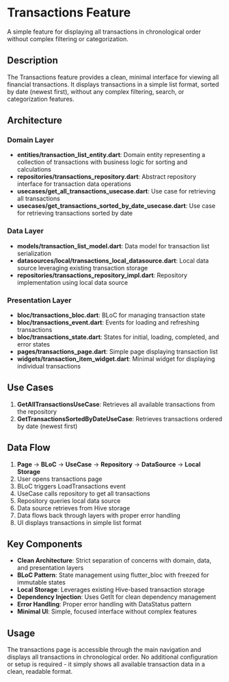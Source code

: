 # Transactions Feature

A simple feature for displaying all transactions in chronological order without complex filtering or categorization.

## Description

The Transactions feature provides a clean, minimal interface for viewing all financial transactions. It displays transactions in a simple list format, sorted by date (newest first), without any complex filtering, search, or categorization features.

## Architecture

### Domain Layer
- **entities/transaction_list_entity.dart**: Domain entity representing a collection of transactions with business logic for sorting and calculations
- **repositories/transactions_repository.dart**: Abstract repository interface for transaction data operations
- **usecases/get_all_transactions_usecase.dart**: Use case for retrieving all transactions
- **usecases/get_transactions_sorted_by_date_usecase.dart**: Use case for retrieving transactions sorted by date

### Data Layer
- **models/transaction_list_model.dart**: Data model for transaction list serialization
- **datasources/local/transactions_local_datasource.dart**: Local data source leveraging existing transaction storage
- **repositories/transactions_repository_impl.dart**: Repository implementation using local data source

### Presentation Layer
- **bloc/transactions_bloc.dart**: BLoC for managing transaction state
- **bloc/transactions_event.dart**: Events for loading and refreshing transactions
- **bloc/transactions_state.dart**: States for initial, loading, completed, and error states
- **pages/transactions_page.dart**: Simple page displaying transaction list
- **widgets/transaction_item_widget.dart**: Minimal widget for displaying individual transactions

## Use Cases

1. **GetAllTransactionsUseCase**: Retrieves all available transactions from the repository
2. **GetTransactionsSortedByDateUseCase**: Retrieves transactions ordered by date (newest first)

## Data Flow

1. **Page** → **BLoC** → **UseCase** → **Repository** → **DataSource** → **Local Storage**
2. User opens transactions page
3. BLoC triggers LoadTransactions event
4. UseCase calls repository to get all transactions
5. Repository queries local data source
6. Data source retrieves from Hive storage
7. Data flows back through layers with proper error handling
8. UI displays transactions in simple list format

## Key Components

- **Clean Architecture**: Strict separation of concerns with domain, data, and presentation layers
- **BLoC Pattern**: State management using flutter_bloc with freezed for immutable states
- **Local Storage**: Leverages existing Hive-based transaction storage
- **Dependency Injection**: Uses GetIt for clean dependency management
- **Error Handling**: Proper error handling with DataStatus pattern
- **Minimal UI**: Simple, focused interface without complex features

## Usage

The transactions page is accessible through the main navigation and displays all transactions in chronological order. No additional configuration or setup is required - it simply shows all available transaction data in a clean, readable format.
